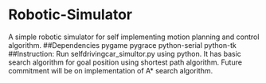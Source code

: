 # Robotic-Simulator
A simple robotic simulator for self implementing motion planning and control algorithm.
##Dependencies
    pygame
    pygrace
    python-serial
    python-tk
##Instruction:
    Run selfdrivingcar_simultor.py using python. It has basic search algorithm for goal position 
    using shortest path algorithm. Future commitment will be on implementation of A* search algorithm.

